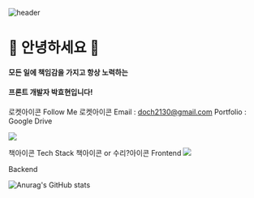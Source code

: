 ![header](https://capsule-render.vercel.app/api?type=waving&color=auto&height=300&section=header&text=Welcome%20I'm%20HyoHyun!&fontSize=60)


# 👋 안녕하세요 👋
#### 모든 일에 책임감을 가지고 항상 노력하는
#### 프론트 개발자 박효현입니다!

로켓아이콘 Follow Me 로켓아이콘
Email : doch2130@gmail.com
Portfolio : Google Drive
<!-- Blog :  -->
<a href="https://nan491.tistory.com">
  <img src="https://img.shields.io/badge/Blog-11B48A?style=flat-square&logo=Vimeo&logoColor=white&link=https://nan491.tistory.com"/>
</a>



책아이콘 Tech Stack 책아이콘 or 수리?아이콘
Frontend
<img src="https://img.shields.io/badge/with%20a%20logo-grey?style=for-the-badge&logo=javascript">

Backend




![Anurag's GitHub stats](https://github-readme-stats.vercel.app/api?username=doch2130&show_icons=true&theme=highcontrast)
